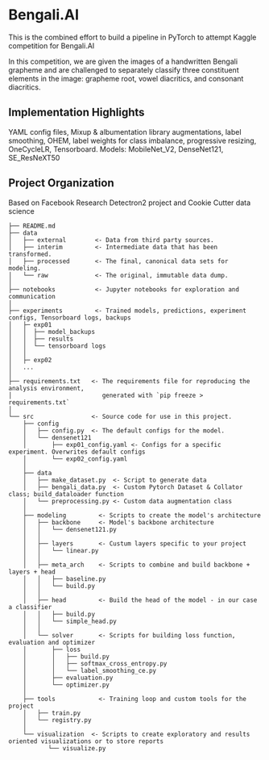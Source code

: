 Bengali.AI
==============================

This is the combined effort to build a pipeline in PyTorch to attempt Kaggle competition for Bengali.AI

In this competition, we are given the images of a handwritten Bengali grapheme and are challenged to separately classify three constituent elements in the image: grapheme root, vowel diacritics, and consonant diacritics. 

Implementation Highlights
------------
YAML config files, Mixup & albumentation library augmentations, label smoothing, OHEM, label weights for class imbalance, progressive resizing, OneCycleLR, Tensorboard. 
Models: MobileNet_V2, DenseNet121, SE_ResNeXT50


Project Organization
------------
Based on Facebook Research Detectron2 project and Cookie Cutter data science


    ├── README.md          
    ├── data
    │   ├── external        <- Data from third party sources.
    │   ├── interim         <- Intermediate data that has been transformed.
    │   ├── processed       <- The final, canonical data sets for modeling.
    │   └── raw             <- The original, immutable data dump.
    │
    ├── notebooks           <- Jupyter notebooks for exploration and communication
    │
    ├── experiments         <- Trained models, predictions, experiment configs, Tensorboard logs, backups
    │   ├─ exp01
    │   │  ├── model_backups
    │   │  ├── results
    │   │  └── tensorboard logs
    │   │
    │   ├─ exp02
    │   ...
    │
    ├── requirements.txt   <- The requirements file for reproducing the analysis environment,
    │                         generated with `pip freeze > requirements.txt`
    │
    └── src                <- Source code for use in this project.
        ├── config
        │   ├── config.py  <- The default configs for the model. 
        │   └── densenet121
        │       ├── exp01_config.yaml <- Configs for a specific experiment. Overwrites default configs
        │       └── exp02_config.yaml
        │       
        ├── data                  
        │   ├── make_dataset.py  <- Script to generate data
        │   ├── bengali_data.py  <- Custom Pytorch Dataset & Collator class; build_dataloader function
        │   └── preprocessing.py <- Custom data augmentation class
        │
        ├── modeling         <- Scripts to create the model's architecture             
        │   ├── backbone     <- Model's backbone architecture
        │   │   └── densenet121.py
        │   │
        │   ├── layers       <- Custum layers specific to your project
        │   │   └── linear.py
        │   │
        │   ├── meta_arch    <- Scripts to combine and build backbone + layers + head
        │   │   ├── baseline.py
        │   │   └── build.py
        │   │
        │   ├── head         <- Build the head of the model - in our case a classifier
        │   │   ├── build.py
        │   │   └── simple_head.py
        │   │
        │   └── solver       <- Scripts for building loss function, evaluation and optimizer
        │       ├── loss
        │       │   ├── build.py
        │       │   ├── softmax_cross_entropy.py
        │       │   └── label_smoothing_ce.py
        │       ├── evaluation.py
        │       └── optimizer.py 
        │ 
        ├── tools            <- Training loop and custom tools for the project
        │   ├── train.py
        │   └── registry.py 
        │ 
        └── visualization  <- Scripts to create exploratory and results oriented visualizations or to store reports
               └── visualize.py


